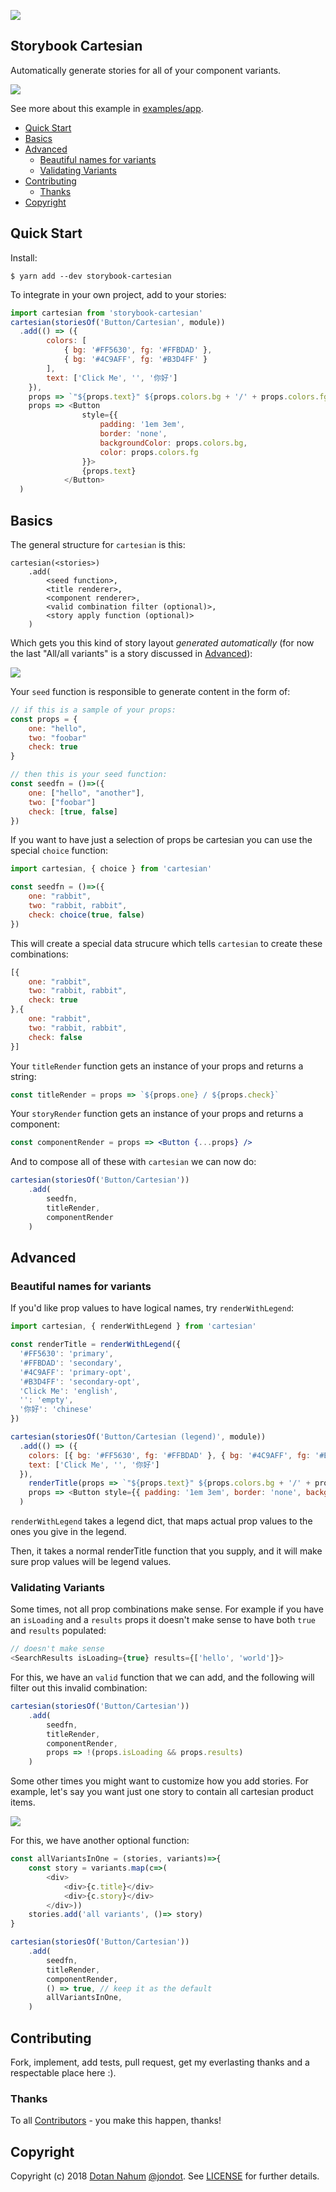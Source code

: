 ![](media/cover.png)

## Storybook Cartesian

Automatically generate stories for all of your component variants.

![](media/demo.gif)

See more about this example in [examples/app](examples/app).


<!-- START doctoc generated TOC please keep comment here to allow auto update -->
<!-- DON'T EDIT THIS SECTION, INSTEAD RE-RUN doctoc TO UPDATE -->


- [Quick Start](#quick-start)
- [Basics](#basics)
- [Advanced](#advanced)
  - [Beautiful names for variants](#beautiful-names-for-variants)
  - [Validating Variants](#validating-variants)
- [Contributing](#contributing)
  - [Thanks](#thanks)
- [Copyright](#copyright)

<!-- END doctoc generated TOC please keep comment here to allow auto update -->

## Quick Start

Install:

```
$ yarn add --dev storybook-cartesian
```


To integrate in your own project, add to your stories:

```javascript
import cartesian from 'storybook-cartesian'
cartesian(storiesOf('Button/Cartesian', module))
  .add(() => ({
        colors: [
            { bg: '#FF5630', fg: '#FFBDAD' }, 
            { bg: '#4C9AFF', fg: '#B3D4FF' }
        ],
        text: ['Click Me', '', '你好']
    }),
    props => `"${props.text}" ${props.colors.bg + '/' + props.colors.fg}`,
    props => <Button 
                style={{ 
                    padding: '1em 3em', 
                    border: 'none', 
                    backgroundColor: props.colors.bg, 
                    color: props.colors.fg 
                }}>
                {props.text}
            </Button>
  )
```

## Basics

The general structure for `cartesian` is this:

```javscript
cartesian(<stories>)
    .add(
        <seed function>,
        <title renderer>,
        <component renderer>,
        <valid combination filter (optional)>,
        <story apply function (optional)>
    )
```

Which gets you this kind of story layout _generated automatically_ (for now the last "All/all variants" is a story discussed in [Advanced](#advanced)):

![](media/stories.png)

Your `seed` function is responsible to generate content in the form of:

```javascript
// if this is a sample of your props:
const props = {
    one: "hello",
    two: "foobar"
    check: true
}

// then this is your seed function:
const seedfn = ()=>({
    one: ["hello", "another"],
    two: ["foobar"]
    check: [true, false]
})
```

If you want to have just a selection of props be cartesian you can use the special `choice` function:

```js
import cartesian, { choice } from 'cartesian'

const seedfn = ()=>({
    one: "rabbit",
    two: "rabbit, rabbit",
    check: choice(true, false)
})
```

This will create a special data strucure which tells `cartesian` to create these combinations:

```js
[{
    one: "rabbit",
    two: "rabbit, rabbit",
    check: true
},{
    one: "rabbit",
    two: "rabbit, rabbit",
    check: false
}]
```


Your `titleRender` function gets an instance of your props and returns a string:

```javascript
const titleRender = props => `${props.one} / ${props.check}`
```

Your `storyRender` function gets an instance of your props and returns a component:

```jsx
const componentRender = props => <Button {...props} />
```

And to compose all of these with `cartesian` we can now do:

```javascript
cartesian(storiesOf('Button/Cartesian'))
    .add(
        seedfn,
        titleRender,
        componentRender
    )
```


## Advanced

### Beautiful names for variants

If you'd like prop values to have logical names, try `renderWithLegend`:

```js
import cartesian, { renderWithLegend } from 'cartesian'

const renderTitle = renderWithLegend({
  '#FF5630': 'primary',
  '#FFBDAD': 'secondary',
  '#4C9AFF': 'primary-opt',
  '#B3D4FF': 'secondary-opt',
  'Click Me': 'english',
  '': 'empty',
  '你好': 'chinese'
})

cartesian(storiesOf('Button/Cartesian (legend)', module))
  .add(() => ({
    colors: [{ bg: '#FF5630', fg: '#FFBDAD' }, { bg: '#4C9AFF', fg: '#B3D4FF' }],
    text: ['Click Me', '', '你好']
  }),
    renderTitle(props => `"${props.text}" ${props.colors.bg + '/' + props.colors.fg}`),
    props => <Button style={{ padding: '1em 3em', border: 'none', backgroundColor: props.colors.bg, color: props.colors.fg }}>{props.text}</Button>
  )
```

`renderWithLegend` takes a legend dict, that maps actual prop values to the ones you give in the legend. 

Then, it takes a normal renderTitle function that you supply, and it will make sure prop values will be legend values.


### Validating Variants

Some times, not all prop combinations make sense. For example if you have an `isLoading` and a `results` props it doesn't make
sense to have both `true` and `results` populated:

```javascript
// doesn't make sense
<SearchResults isLoading={true} results={['hello', 'world']}>
```

For this, we have an `valid` function that we can add, and the following will filter out this invalid combination:

```javascript
cartesian(storiesOf('Button/Cartesian'))
    .add(
        seedfn,
        titleRender,
        componentRender,
        props => !(props.isLoading && props.results)
    )
```

Some other times you might want to customize how you add stories. For example, let's say you want just one story to contain all cartesian product items. 


![](media/variants.png)


For this, we have another optional function:


```javascript
const allVariantsInOne = (stories, variants)=>{
    const story = variants.map(c=>(
        <div>
            <div>{c.title}</div>
            <div>{c.story}</div>
        </div>))
    stories.add('all variants', ()=> story)
}

cartesian(storiesOf('Button/Cartesian'))
    .add(
        seedfn,
        titleRender,
        componentRender,
        () => true, // keep it as the default
        allVariantsInOne,
    )
```

## Contributing

Fork, implement, add tests, pull request, get my everlasting thanks and a respectable place here :).

### Thanks

To all [Contributors](https://github.com/jondot/storybook-cartesian/graphs/contributors) - you make this happen, thanks!

## Copyright

Copyright (c) 2018 [Dotan Nahum](http://gplus.to/dotan) [@jondot](http://twitter.com/jondot). See [LICENSE](LICENSE.txt) for further details.
